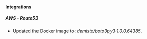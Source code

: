 #### Integrations
##### AWS - Route53
- Updated the Docker image to: *demisto/boto3py3:1.0.0.64385*.
